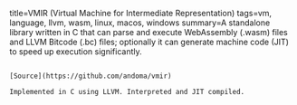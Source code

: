 title=VMIR (Virtual Machine for Intermediate Representation)
tags=vm, language, llvm, wasm, linux, macos, windows
summary=A standalone library written in C that can parse and execute WebAssembly (.wasm) files and LLVM Bitcode (.bc) files; optionally it can generate machine code (JIT) to speed up execution significantly.
~~~~~~

[Source](https://github.com/andoma/vmir)

Implemented in C using LLVM. Interpreted and JIT compiled.
